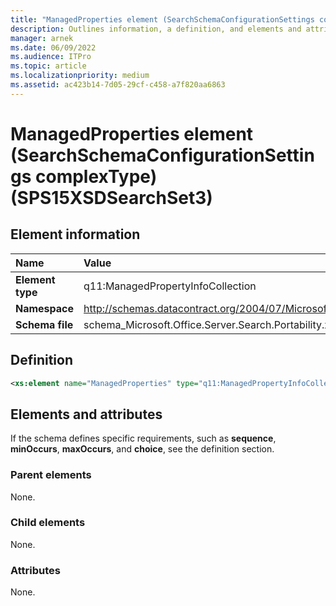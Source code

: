 ```yaml
---
title: "ManagedProperties element (SearchSchemaConfigurationSettings complexType) (SPS15XSDSearchSet3)"
description: Outlines information, a definition, and elements and attributes for the ManagedProperties element in Sharepoint.
manager: arnek
ms.date: 06/09/2022
ms.audience: ITPro
ms.topic: article
ms.localizationpriority: medium
ms.assetid: ac423b14-7d05-29cf-c458-a7f820aa6863
---
```


# ManagedProperties element (SearchSchemaConfigurationSettings complexType) (SPS15XSDSearchSet3)



## Element information
|Name|Value|
|:-----|:-----|
|**Element type** |q11:ManagedPropertyInfoCollection   |
|**Namespace** |http://schemas.datacontract.org/2004/07/Microsoft.Office.Server.Search.Portability  |
|**Schema file** |schema_Microsoft.Office.Server.Search.Portability.xsd  |

## Definition

```XML
<xs:element name="ManagedProperties" type="q11:ManagedPropertyInfoCollection" minOccurs="0"></xs:element>

```

## Elements and attributes

If the schema defines specific requirements, such as **sequence**, **minOccurs**, **maxOccurs**, and **choice**, see the definition section.

### Parent elements

None.

### Child elements

None.

### Attributes

None.

